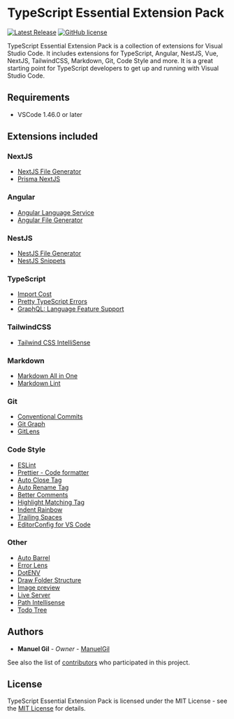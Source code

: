 # TypeScript Essential Extension Pack

[![Latest Release](https://img.shields.io/visual-studio-marketplace/v/imgildev.vscode-typescript-pack?style=flat&label=VS%20Marketplace&logo=visual-studio-code)](https://marketplace.visualstudio.com/items?itemName=imgildev.vscode-typescript-pack)
[![GitHub license](https://img.shields.io/github/license/ManuelGil/vscode-typescript-pack)]()

TypeScript Essential Extension Pack is a collection of extensions for Visual Studio Code. It includes extensions for TypeScript, Angular, NestJS, Vue, NextJS, TailwindCSS, Markdown, Git, Code Style and more. It is a great starting point for TypeScript developers to get up and running with Visual Studio Code.

## Requirements

- VSCode 1.46.0 or later

## Extensions included

### NextJS

- [NextJS File Generator](https://marketplace.visualstudio.com/items?itemName=imgildev.vscode-nextjs-generator)
- [Prisma NextJS](https://marketplace.visualstudio.com/items?itemName=willluke.nextjs)

### Angular

- [Angular Language Service](https://marketplace.visualstudio.com/items?itemName=angular.ng-template)
- [Angular File Generator](https://marketplace.visualstudio.com/items?itemName=imgildev.vscode-angular-generator)

### NestJS

- [NestJS File Generator](https://marketplace.visualstudio.com/items?itemName=imgildev.vscode-nestjs-generator)
- [NestJS Snippets](https://marketplace.visualstudio.com/items?itemName=imgildev.vscode-nestjs-snippets-extension)

### TypeScript

- [Import Cost](https://marketplace.visualstudio.com/items?itemName=wix.vscode-import-cost)
- [Pretty TypeScript Errors](https://marketplace.visualstudio.com/items?itemName=yoavbls.pretty-ts-errors)
- [GraphQL: Language Feature Support](https://marketplace.visualstudio.com/items?itemName=graphql.vscode-graphql)

### TailwindCSS

- [Tailwind CSS IntelliSense](https://marketplace.visualstudio.com/items?itemName=bradlc.vscode-tailwindcss)

### Markdown

- [Markdown All in One](https://marketplace.visualstudio.com/items?itemName=yzhang.markdown-all-in-one)
- [Markdown Lint](https://marketplace.visualstudio.com/items?itemName=davidanson.vscode-markdownlint)

### Git

- [Conventional Commits](https://marketplace.visualstudio.com/items?itemName=vivaxy.vscode-conventional-commits)
- [Git Graph](https://marketplace.visualstudio.com/items?itemName=mhutchie.git-graph)
- [GitLens](https://marketplace.visualstudio.com/items?itemName=eamodio.gitlens)

### Code Style

- [ESLint](https://marketplace.visualstudio.com/items?itemName=dbaeumer.vscode-eslint)
- [Prettier - Code formatter](https://marketplace.visualstudio.com/items?itemName=esbenp.prettier-vscode)
- [Auto Close Tag](https://marketplace.visualstudio.com/items?itemName=formulahendry.auto-close-tag)
- [Auto Rename Tag](https://marketplace.visualstudio.com/items?itemName=formulahendry.auto-rename-tag)
- [Better Comments](https://marketplace.visualstudio.com/items?itemName=aaron-bond.better-comments)
- [Highlight Matching Tag](https://marketplace.visualstudio.com/items?itemName=vincaslt.highlight-matching-tag)
- [Indent Rainbow](https://marketplace.visualstudio.com/items?itemName=oderwat.indent-rainbow)
- [Trailing Spaces](https://marketplace.visualstudio.com/items?itemName=shardulm94.trailing-spaces)
- [EditorConfig for VS Code](https://marketplace.visualstudio.com/items?itemName=editorconfig.editorconfig)

### Other

- [Auto Barrel](https://marketplace.visualstudio.com/items?itemName=imgildev.vscode-auto-barrel)
- [Error Lens](https://marketplace.visualstudio.com/items?itemName=usernamehw.errorlens)
- [DotENV](https://marketplace.visualstudio.com/items?itemName=mikestead.dotenv)
- [Draw Folder Structure](https://marketplace.visualstudio.com/items?itemName=jmkrivocapich.drawfolderstructure)
- [Image preview](https://marketplace.visualstudio.com/items?itemName=kisstkondoros.vscode-gutter-preview)
- [Live Server](https://marketplace.visualstudio.com/items?itemName=ritwickdey.liveserver)
- [Path Intellisense](https://marketplace.visualstudio.com/items?itemName=christian-kohler.path-intellisense)
- [Todo Tree](https://marketplace.visualstudio.com/items?itemName=gruntfuggly.todo-tree)

## Authors

- **Manuel Gil** - _Owner_ - [ManuelGil](https://github.com/ManuelGil)

See also the list of [contributors](https://github.com/ManuelGil/vscode-typescript-pack/contributors) who participated in this project.

## License

TypeScript Essential Extension Pack is licensed under the MIT License - see the [MIT License](https://opensource.org/licenses/MIT) for details.
